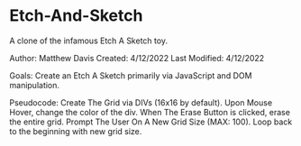 # Etch-And-Sketch
A clone of the infamous Etch A Sketch toy.

Author: Matthew Davis
Created: 4/12/2022
Last Modified: 4/12/2022

Goals: 
    Create an Etch A Sketch primarily via JavaScript and
    DOM manipulation.

Pseudocode:
    Create The Grid via DIVs (16x16 by default).
    Upon Mouse Hover, change the color of the div.
    When The Erase Button is clicked, erase the entire grid.
    Prompt The User On A New Grid Size (MAX: 100).
    Loop back to the beginning with new grid size.